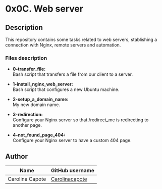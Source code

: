 # 0x0C. Web server

## Description

This repository contains some tasks related to web servers, stablishing a connection with Nginx, remote servers and automation.

### Files description

- **0-transfer_file:**  
Bash script that transfers a file from our client to a server.

- **1-install_nginx_web_server:**  
Bash script that configures a new Ubuntu machine.

- **2-setup_a_domain_name:**  
 My new domain name.

- **3-redirection:**  
Configure your Nginx server so that /redirect_me is redirecting to another page.

- **4-not_found_page_404:**  
Configure your Nginx server to have a custom 404 page.

## Author

  
| Name | GitHub username |
| ------ | ------ |
| Carolina Capote | [Carolinacapote](https://github.com/Carolinacapote) |
